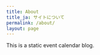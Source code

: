 ```yaml
---
title: About
title_ja: サイトについて
permalink: /about/
layout: page
---
```


This is a static event calendar blog.